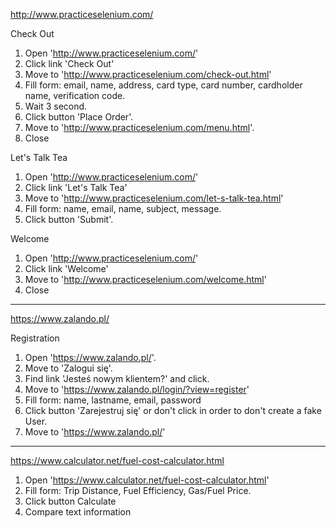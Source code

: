 http://www.practiceselenium.com/

Check Out
1. Open 'http://www.practiceselenium.com/'
2. Click link 'Check Out'
3. Move to 'http://www.practiceselenium.com/check-out.html'
4. Fill form: email, name, address, card type, card number,
cardholder name, verification code.
5. Wait 3 second.
6. Click button 'Place Order'.
7. Move to 'http://www.practiceselenium.com/menu.html'.
8. Close 

Let's Talk Tea

1. Open 'http://www.practiceselenium.com/'
2. Click link 'Let's Talk Tea'
3. Move to 'http://www.practiceselenium.com/let-s-talk-tea.html'
4. Fill form: name, email, name, subject, message.
5. Click button 'Submit'.



Welcome

1. Open 'http://www.practiceselenium.com/'
2. Click link 'Welcome'
3. Move to 'http://www.practiceselenium.com/welcome.html'
4. Close

-------------------
https://www.zalando.pl/

Registration
1. Open 'https://www.zalando.pl/'.
2. Move to  'Zalogui się'.
3. Find link 'Jesteś nowym klientem?' and click.
4. Move to 'https://www.zalando.pl/login/?view=register'
5. Fill form: name, lastname, email, password
6. Click button 'Zarejestruj się' or don't click in order
   to don't create a fake User.
7. Move to 'https://www.zalando.pl/'
----------------------
https://www.calculator.net/fuel-cost-calculator.html
1. Open 'https://www.calculator.net/fuel-cost-calculator.html'
2. Fill form: Trip Distance, Fuel Efficiency, Gas/Fuel Price.
3. Click button Calculate
4. Compare text information 
